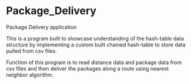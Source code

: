 # Package_Delivery
Package Delivery application

This is a program built to showcase understanding of the hash-table data structure by implementing a custom built chained hash-table to store data pulled from csv files.

Function of this program is to read distance data and package data from csv files and then deliver the packages along a route using nearest neighbor algorithm.
